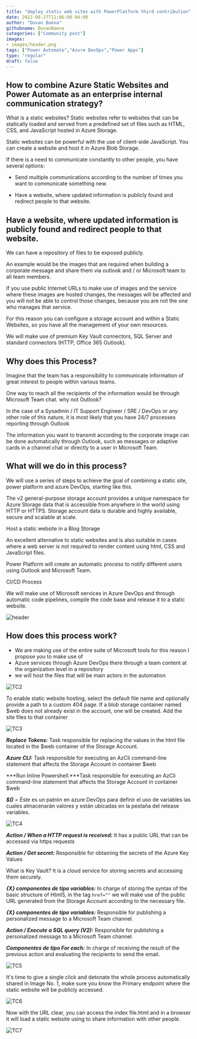 ```yaml
---
title: "deploy static web sites with PowerPlatform third contribution"
date: 2022-08-27T11:06:00-04:00
author: "Duvan Baena"
githubname: DuvanBaena
categories: ["Community post"]
images:
- images/header.png
tags: ["Power Automate","Azure DevOps","Power Apps"]
type: "regular"
draft: false
---
```



## How to combine Azure Static Websites and Power Automate as an enterprise internal communication strategy?

What is a static websites? Static websites refer to websites that can be statically loaded and served from a predefined set of files such as HTML, CSS, and JavaScript hosted in Azure Storage. 

Static websites can be powerful with the use of client-side JavaScript. You can create a website and host it in Azure Blob Storage.

If there is a need to communicate constantly to other people, you have several options:

* Send multiple communications according to the number of times you want to communicate something new.

* Have a website, where updated information is publicly found and redirect people to that website.

## Have a website, where updated information is publicly found and redirect people to that website.

We can have a repository of files to be exposed publicly.

An example would be the images that are required when building a corporate message and share them via outlook and / or Microsoft team to all team members.

If you use public Internet URLs to make use of images and the service where these images are hosted changes, the messages will be affected and you will not be able to control those changes, because you are not the one who manages that service.

For this reason you can configure a storage account and within a Static Websites, so you have all the management of your own resources.

We will make use of premium Key Vault connectors, SQL Server and standard connectors (HTTP, Office 365 Outlook).


## Why does this Process?

Imagine that the team has a responsibility to communicate information of great interest to people within various teams.

One way to reach all the recipients of the information would be through Microsoft Team chat. why not Outlook?

In the case of a Sysadmin / IT Support Engineer / SRE / DevOps or any other role of this nature, it is most likely that you have 24/7 processes reporting through Outlook

The information you want to transmit according to the corporate image can be done automatically through Outlook, such as messages or adaptive cards in a channel chat or directly to a user in Microsoft Team.

## What will we do in this process?

We will use a series of steps to achieve the goal of combining a static site, power platform and azure DevOps, starting like this.

The v2 general-purpose storage account provides a unique namespace for Azure Storage data that is accessible from anywhere in the world using HTTP or HTTPS. Storage account data is durable and highly available, secure and scalable at scale.

Host a static website in a Blog Storage

An excellent alternative to static websites and is also suitable in cases where a web server is not required to render content using html, CSS and JavaScript files.

Power Platform will create an automatic process to notify different users using Outlook and Microsoft Team.

CI/CD Process

We will make use of Microsoft services in Azure DevOps and through automatic code pipelines, compile the code base and release it to a static website.

![header](images/header.png)

## How does this process work?

* We are making use of the entire suite of Microsoft tools for this reason I propose you to make use of 
* Azure services through Azure DevOps there through a team content at the organization level in a repository
* we will host the files that will be main actors in the automation
 
 ![TC2](images/TC2.png)

 To enable static website hosting, select the default file name and optionally provide a path to a custom 404 page. If a blob storage container named $web does not already exist in the account, one will be created. Add the site files to that container

 ![TC3](images/TC3.png)


 ***Replace Tokens:*** Task responsible for replacing the values in the html file located in the $web container of the Storage Account.

 ***Azure CLI:*** Task responsible for executing an AzCli command-line statement that affects the Storage Account in container $web

 ***Run Inline Powershell:***Task responsible for executing an AzCli command-line statement that affects the Storage Account in container $web

***$()*** = Éste es un patrón en azure DevOps para definir el uso de variables las cuales almacenarán valores y están ubicadas en la pestaña del release variables.

 ![TC4](images/TC4.png)

 ***Action / When a HTTP request is received:*** It has a public URL that can be accessed via https requests

 ***Action / Get secret:*** Responsible for obtaining the secrets of the Azure Key Values

 What is Key Vault? It is a cloud service for storing secrets and accessing them securely.

 ***{X} componentes de tipo variables:*** In charge of storing the syntax of the basic structure of Html5, in the tag  `href=""` we will make use of the public URL generated from the Storage Account according to the necessary file.

 ***{X} componentes de tipo variables:*** Responsible for publishing a personalized message to a Microsoft Team channel.

 ***Action / Execute a SQL query (V2):*** Responsible for publishing a personalized message to a Microsoft Team channel.

 ***Componentes de tipo For each:*** In charge of receiving the result of the previous action and evaluating the recipients to send the email.

 ![TC5](images/TC5.png)

 It's time to give a single click and detonate the whole process automatically shared in Image No. 1, make sure you know the Primary endpoint where the static website will be publicly accessed.

![TC6](images/TC6.png)

Now with the URL clear, you can access the index file.html and in a browser it will load a static website using to share information with other people.

![TC7](images/TC7.png)

